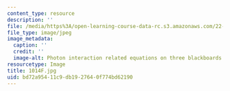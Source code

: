 ```yaml
---
content_type: resource
description: ''
file: /media/https%3A/open-learning-course-data-rc.s3.amazonaws.com/22-01-introduction-to-nuclear-engineering-and-ionizing-radiation-fall-2016/bd72a95411c9db1927640f774bd62190_1014F.jpg
file_type: image/jpeg
image_metadata:
  caption: ''
  credit: ''
  image-alt: Photon interaction related equations on three blackboards.
resourcetype: Image
title: 1014F.jpg
uid: bd72a954-11c9-db19-2764-0f774bd62190
---
```

